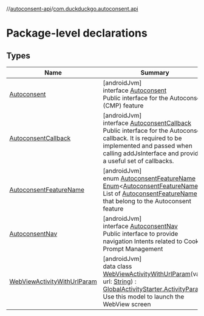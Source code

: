 //[autoconsent-api](../../index.md)/[com.duckduckgo.autoconsent.api](index.md)

# Package-level declarations

## Types

| Name | Summary |
|---|---|
| [Autoconsent](-autoconsent/index.md) | [androidJvm]<br>interface [Autoconsent](-autoconsent/index.md)<br>Public interface for the Autoconsent (CMP) feature |
| [AutoconsentCallback](-autoconsent-callback/index.md) | [androidJvm]<br>interface [AutoconsentCallback](-autoconsent-callback/index.md)<br>Public interface for the Autoconsent callback. It is required to be implemented and passed when calling addJsInterface and provides a useful set of callbacks. |
| [AutoconsentFeatureName](-autoconsent-feature-name/index.md) | [androidJvm]<br>enum [AutoconsentFeatureName](-autoconsent-feature-name/index.md) : [Enum](https://kotlinlang.org/api/latest/jvm/stdlib/kotlin/-enum/index.html)&lt;[AutoconsentFeatureName](-autoconsent-feature-name/index.md)&gt; <br>List of [AutoconsentFeatureName](-autoconsent-feature-name/index.md) that belong to the Autoconsent feature |
| [AutoconsentNav](-autoconsent-nav/index.md) | [androidJvm]<br>interface [AutoconsentNav](-autoconsent-nav/index.md)<br>Public interface to provide navigation Intents related to Cookie Prompt Management |
| [WebViewActivityWithUrlParam](-web-view-activity-with-url-param/index.md) | [androidJvm]<br>data class [WebViewActivityWithUrlParam](-web-view-activity-with-url-param/index.md)(val url: [String](https://kotlinlang.org/api/latest/jvm/stdlib/kotlin/-string/index.html)) : [GlobalActivityStarter.ActivityParams](../../../navigation-api/navigation-api/com.duckduckgo.navigation.api/-global-activity-starter/-activity-params/index.md)<br>Use this model to launch the WebView screen |
